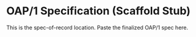 # OAP/1 Specification (Scaffold Stub)
This is the spec-of-record location. Paste the finalized OAP/1 spec here.
